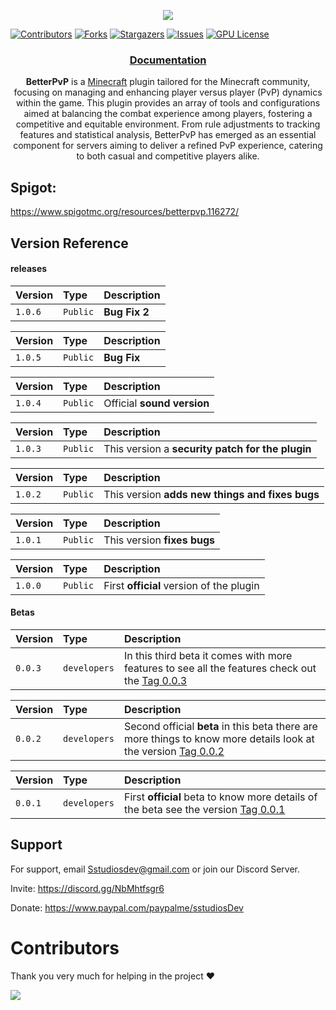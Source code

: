 <p align="center">
	<img src="https://raw.githubusercontent.com/Sstudios-Dev/Betterpvp-2.0/master/.github/BETTERPVP2.png">
</p>

[![Contributors][contributors-shield]][contributors-url]
[![Forks][forks-shield]][forks-url]
[![Stargazers][stars-shield]][stars-url]
[![Issues][issues-shield]][issues-url]
[![GPU License][license-shield]][license-url]

<h3 align="center">
   <a href="https://sstudiosdev.is-a.dev/docs/betterpvp.html">Documentation</a>
</h3>

<p align="center"> <strong>BetterPvP</strong> is a <a href="https://www.minecraft.net/">Minecraft</a> plugin tailored for the Minecraft community, focusing on managing and enhancing player versus player (PvP) dynamics within the game. This plugin provides an array of tools and configurations aimed at balancing the combat experience among players, fostering a competitive and equitable environment. From rule adjustments to tracking features and statistical analysis, BetterPvP has emerged as an essential component for servers aiming to deliver a refined PvP experience, catering to both casual and competitive players alike.</p>

## Spigot:
https://www.spigotmc.org/resources/betterpvp.116272/


## Version Reference

#### releases

| Version | Type     | Description                  |
| :-------- | :------- | :------------------------- |
| `1.0.6` | `Public` | **Bug Fix 2** |

| Version | Type     | Description                  |
| :-------- | :------- | :------------------------- |
| `1.0.5` | `Public` | **Bug Fix** |

| Version | Type     | Description                  |
| :-------- | :------- | :------------------------- |
| `1.0.4` | `Public` | Official **sound version** |

| Version | Type     | Description                  |
| :-------- | :------- | :------------------------- |
| `1.0.3` | `Public` | This version a **security patch for the plugin** |

| Version | Type     | Description                  |
| :-------- | :------- | :------------------------- |
| `1.0.2` | `Public` | This version **adds new things and fixes bugs** |

| Version | Type     | Description                  |
| :-------- | :------- | :------------------------- |
| `1.0.1` | `Public` | This version **fixes bugs** |

| Version | Type     | Description                  |
| :-------- | :------- | :------------------------- |
| `1.0.0` | `Public` | First **official** version of the plugin |

#### Betas
| Version | Type     | Description                         |
| :-------- | :------- | :-------------------------------- |
| `0.0.3`      | `developers` | In this third beta it comes with more features to see all the features check out the [Tag 0.0.3](https://github.com/Sstudios-Dev/Betterpvp-2.0/releases/tag/0.0.3) |


| Version | Type     | Description                         |
| :-------- | :------- | :-------------------------------- |
| `0.0.2`      | `developers` | Second official **beta** in this beta there are more things to know more details look at the version [Tag 0.0.2](https://github.com/Sstudios-Dev/Betterpvp-2.0/releases/tag/0.0.2) |

| Version | Type     | Description                         |
| :-------- | :------- | :-------------------------------- |
| `0.0.1`      | `developers` | First **official** beta to know more details of the beta see the version [Tag 0.0.1](https://github.com/Sstudios-Dev/Betterpvp-2.0/releases/tag/0.0.1) |

## Support

For support, email Sstudiosdev@gmail.com or join our Discord Server.

Invite: https://discord.gg/NbMhtfsgr6

Donate: https://www.paypal.com/paypalme/sstudiosDev

# Contributors

Thank you very much for helping in the project ❤

<img src="https://contrib.rocks/image?repo=Sstudios-Dev/Betterpvp-2.0">


[contributors-shield]: https://img.shields.io/github/contributors/Sstudios-Dev/Betterpvp-2.0.svg?style=flat&logo=appveyor
[contributors-url]: https://github.com/Sstudios-Dev/Betterpvp-2.0/graphs/contributors
[forks-shield]: https://img.shields.io/github/forks/Sstudios-Dev/Betterpvp-2.0.svg?style=flat&logo=appveyor
[forks-url]: https://github.com/Sstudios-Dev/Betterpvp-2.0/network/members
[stars-shield]: https://img.shields.io/github/stars/Sstudios-Dev/Betterpvp-2.0.svg?style=flat&logo=appveyor
[stars-url]: https://github.com/Sstudios-Dev/Betterpvp-2.0/stargazers
[issues-shield]: https://img.shields.io/github/issues/Sstudios-Dev/Betterpvp-2.0.svg?style=flat&logo=appveyor
[issues-url]: https://github.com/Sstudios-Dev/Betterpvp-2.0/issues
[license-shield]: https://img.shields.io/github/license/Sstudios-Dev/Betterpvp-2.0.svg?style=flat&logo=appveyor
[license-url]: https://github.com/Sstudios-Dev/Betterpvp-2.0/blob/main/LICENSE
